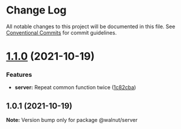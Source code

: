 # Change Log

All notable changes to this project will be documented in this file.
See [Conventional Commits](https://conventionalcommits.org) for commit guidelines.

# [1.1.0](https://github.com/luke-h1/lerna-mock/compare/v1.0.1...v1.1.0) (2021-10-19)


### Features

* **server:** Repeat common function twice ([1c82cba](https://github.com/luke-h1/lerna-mock/commit/1c82cba8f5ad967d2af2fbdfd999288d89bf8f20))





## 1.0.1 (2021-10-19)

**Note:** Version bump only for package @walnut/server
